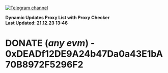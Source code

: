 [![Telegram channel](https://img.shields.io/endpoint?url=https://runkit.io/damiankrawczyk/telegram-badge/branches/master?url=https://t.me/n4z4v0d)](https://t.me/n4z4v0d) 

**Dynamic Updates Proxy List with Proxy Checker**  
**Last Updated: 21.12.23 13:46**

# DONATE (_any evm_) - 0xDEADf12DE9A24b47Da0a43E1bA70B8972F5296F2
